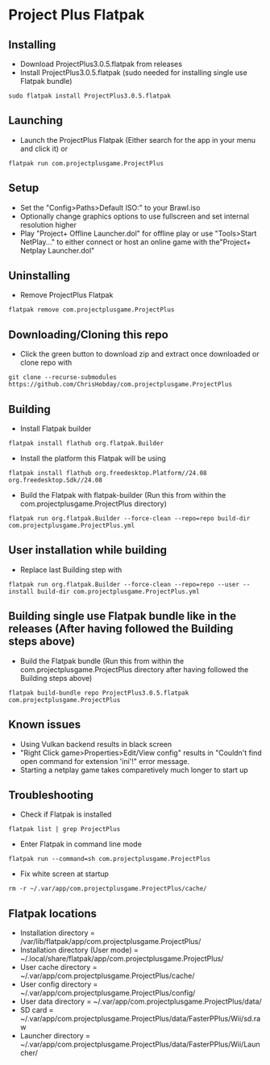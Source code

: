 # Project Plus Flatpak
## Installing
- Download ProjectPlus3.0.5.flatpak from releases
- Install ProjectPlus3.0.5.flatpak (sudo needed for installing single use Flatpak bundle)
```console
sudo flatpak install ProjectPlus3.0.5.flatpak
```
## Launching
- Launch the ProjectPlus Flatpak (Either search for the app in your menu and click it) or
```console
flatpak run com.projectplusgame.ProjectPlus
```
## Setup
- Set the "Config>Paths>Default ISO:" to your Brawl.iso
- Optionally change graphics options to use fullscreen and set internal resolution higher
- Play "Project+ Offline Launcher.dol" for offline play or use "Tools>Start NetPlay..." to either connect or host an online game with the"Project+ Netplay Launcher.dol"
## Uninstalling
- Remove ProjectPlus Flatpak
```console
flatpak remove com.projectplusgame.ProjectPlus
```
## Downloading/Cloning this repo
- Click the green button to download zip and extract once downloaded or clone repo with
```console
git clone --recurse-submodules https://github.com/ChrisHobday/com.projectplusgame.ProjectPlus
```
## Building
- Install Flatpak builder
```console
flatpak install flathub org.flatpak.Builder
```
- Install the platform this Flatpak will be using
```console
flatpak install flathub org.freedesktop.Platform//24.08 org.freedesktop.Sdk//24.08
```
- Build the Flatpak with flatpak-builder (Run this from within the com.projectplusgame.ProjectPlus directory)
```console
flatpak run org.flatpak.Builder --force-clean --repo=repo build-dir com.projectplusgame.ProjectPlus.yml
```
## User installation while building
- Replace last Building step with
```console
flatpak run org.flatpak.Builder --force-clean --repo=repo --user --install build-dir com.projectplusgame.ProjectPlus.yml
```
## Building single use Flatpak bundle like in the releases (After having followed the Building steps above)
- Build the Flatpak bundle (Run this from within the com.projectplusgame.ProjectPlus directory after having followed the Building steps above)
```console
flatpak build-bundle repo ProjectPlus3.0.5.flatpak com.projectplusgame.ProjectPlus
```
## Known issues
- Using Vulkan backend results in black screen
- "Right Click game>Properties>Edit/View config" results in "Couldn't find open command for extension 'ini'!" error message.
- Starting a netplay game takes comparetively much longer to start up
## Troubleshooting
- Check if Flatpak is installed
```console
flatpak list | grep ProjectPlus
```
- Enter Flatpak in command line mode
```console
flatpak run --command=sh com.projectplusgame.ProjectPlus
```
- Fix white screen at startup
```console
rm -r ~/.var/app/com.projectplusgame.ProjectPlus/cache/
```
## Flatpak locations
- Installation directory             = /var/lib/flatpak/app/com.projectplusgame.ProjectPlus/
- Installation directory (User mode) = ~/.local/share/flatpak/app/com.projectplusgame.ProjectPlus/
- User cache directory               = ~/.var/app/com.projectplusgame.ProjectPlus/cache/
- User config directory              = ~/.var/app/com.projectplusgame.ProjectPlus/config/
- User data directory                = ~/.var/app/com.projectplusgame.ProjectPlus/data/
- SD card                            = ~/.var/app/com.projectplusgame.ProjectPlus/data/FasterPPlus/Wii/sd.raw
- Launcher directory                 = ~/.var/app/com.projectplusgame.ProjectPlus/data/FasterPPlus/Wii/Launcher/